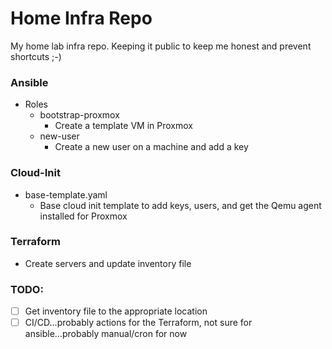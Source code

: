 # Home Infra Repo
My home lab infra repo. Keeping it public to keep me honest and prevent shortcuts ;-)

### Ansible
- Roles
    - bootstrap-proxmox
        - Create a template VM in Proxmox
    - new-user
        - Create a new user on a machine and add a key

### Cloud-Init
- base-template.yaml
    - Base cloud init template to add keys, users, and get the Qemu agent installed for Proxmox

### Terraform
- Create servers and update inventory file

### TODO:
- [ ] Get inventory file to the appropriate location
- [ ] CI/CD...probably actions for the Terraform, not sure for ansible...probably manual/cron for now
